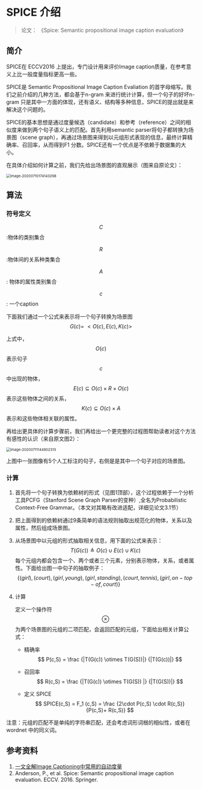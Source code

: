 # SPICE 介绍

> 论文： 《Spice: Semantic propositional image caption evaluation》

## 简介

SPICE在 ECCV2016 上提出，专门设计用来评价Image caption质量，在参考意义上比一般度量指标更高一些。

SPICE是 Semantic Propositional Image Caption Evaliation 的首字母缩写。我们之前介绍的几种方法，都会基于n-gram 来进行统计计算，但一个句子的好坏n-gram 只是其中一方面的体现，还有语义、结构等多种信息，SPICE的提出就是来解决这个问题的。

SPICE的基本思想是通过度量候选（candidate）和参考（reference）之间的相似度来做到两个句子语义上的匹配。首先利用semantic parser将句子都转换为场景图（scene graph），再通过场景图来得到以元组形式表现的信息，最终计算精确率、召回率，从而得到F1 分数。SPICE还有一个优点是不依赖于数据集的大小。

在具体介绍如何计算之前，我们先给出场景图的直观展示（图来自原论文）：

<img src="http://resource.mahc.host/img/image-20200710174143298.png" alt="image-20200710174143298" style="zoom: 67%;" />



## 算法

### 符号定义

$$C$$ :物体的类别集合

$$R$$ :物体间的关系种类集合

$$A$$ : 物体的属性类别集合

$$c$$ : 一个caption

下面我们通过一个公式来表示将一个句子转换为场景图
$$
G(c) = \ <O(c),E(c),K(c)>
$$


上式中，$$O(c)$$ 表示句子 $$c$$ 中出现的物体，$$E(c) \subseteq O(c) \times R \times O(c) $$ 表示这些物体之间的关系，$$K(c) \subseteq O(c) \times A$$ 表示和这些物体相关联的属性。

再给出更具体的计算步骤前，我们再给出一个更完整的过程图帮助读者对这个方法有感性的认识（来自原文图2）：

<img src="http://resource.mahc.host/img/image-20200711144902313.png" alt="image-20200711144902313" style="zoom: 67%;" />



上图中一张图像有5个人工标注的句子，右侧是是其中一个句子对应的场景图。

### 计算

1. 首先将一个句子转换为依赖树的形式（见图1顶部），这个过程依赖于一个分析工具PCFG（Stanford Scene Graph Parser的变种）,全名为Probabilistic Context-Free Grammar。（本文对其略有改进适配，详细见论文3.1节）

2. 把上面得到的依赖树通过9条简单的语法规则抽取出规范化的物体，关系以及属性，然后组成场景图。

3. 从场景图中以元组的形式抽取相关信息，用下面的公式来表示：
   $$
   T(G(c)) \triangleq O(c) \cup E(c) \cup K(c)
   $$
   每个元组内都会包含一个、两个或者三个元素，分别表示物体，关系，或者属性。下面给出图一中句子的抽取例子：
   $$
   \{(girl),(court),(girl,young),(girl,standing),(court,tennis),(girl,on-top-of,court)     \}
   $$
   

4. 计算

   定义一个操作符 $$\otimes$$  为两个场景图的元组的二项匹配，会返回匹配的元组，下面给出相关计算公式：

   * 精确率 
     $$
     P(c,S) = \frac {|T(G(c)) \otimes T(G(S))|}   {|T(G(c))|}
     $$

   * 召回率
     $$
     R(c,S) = \frac {|T(G(c)) \otimes T(G(S)) |}   {|T(G(S))|}
     $$

   * 定义 SPICE
     $$
     SPICE(c,S) = F_1 (c,S) = \frac {2\cdot P(c,S) \cdot R(c,S)}   {P(c,S)+ R(c,S)}
     $$



​	注意：元组的匹配不是单纯的字符串匹配，还会考虑词形词根的相似性，或者在wordnet 中的同义词。



## 参考资料

1. [一文全解Image Captioning中常用的自动度量](https://blog.csdn.net/luo3300612/article/details/100924577)
2. Anderson, P., et al. Spice: Semantic propositional image caption evaluation. ECCV. 2016. Springer.